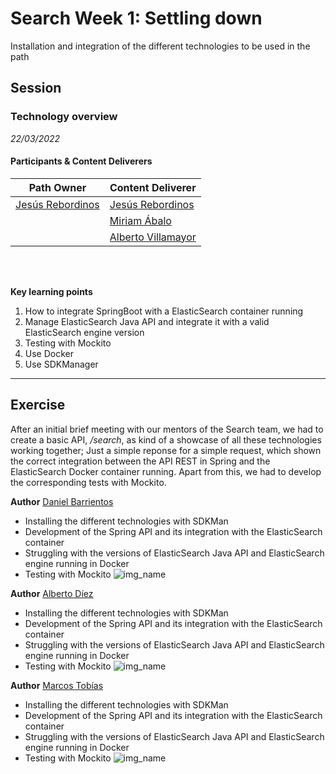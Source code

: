 # Search Week 1: Settling down
Installation and integration of the different technologies to be used in the path

## Session
### Technology overview

*22/03/2022*

#### Participants & Content Deliverers

 **Path Owner** | **Content Deliverer** | 
| --- | --- | 
| [Jesús Rebordinos](https://github.com/jesus-rebor) | [Jesús Rebordinos](https://github.com/jesus-rebor) |
| | [Miriam Ábalo](https://github.com/MiriamLynx) |
| | [Alberto Villamayor](https://github.com/avillamayordevega) |

\
&nbsp;

**Key learning points**
1. How to integrate SpringBoot with a ElasticSearch container running
2. Manage ElasticSearch Java API and integrate it with a valid ElasticSearch engine version
3. Testing with Mockito
4. Use Docker
5. Use SDKManager

****

## Exercise
After an initial brief meeting with our mentors of the Search team, we had to create a basic API, _/search_, as kind of a showcase of all these technologies working together; Just a simple reponse for a simple request, which shown the correct integration between the API REST in Spring and the ElasticSearch Docker container running.
Apart from this, we had to develop the corresponding tests with Mockito.

<Statement>

**Author** [Daniel Barrientos](https://github.com/DaniBAIG7)
- Installing the different technologies with SDKMan
- Development of the Spring API and its integration with the ElasticSearch container
- Struggling with the versions of ElasticSearch Java API and ElasticSearch engine running in Docker
- Testing with Mockito
 ![img_name](assets/img_name.jpg) 

**Author** [Alberto Díez](https://github.com/uo266536)
- Installing the different technologies with SDKMan
- Development of the Spring API and its integration with the ElasticSearch container
- Struggling with the versions of ElasticSearch Java API and ElasticSearch engine running in Docker
- Testing with Mockito
 ![img_name](assets/img_name.jpg) 

**Author** [Marcos Tobías](https://github.com/MarcosTobias)
- Installing the different technologies with SDKMan
- Development of the Spring API and its integration with the ElasticSearch container
- Struggling with the versions of ElasticSearch Java API and ElasticSearch engine running in Docker
- Testing with Mockito
 ![img_name](assets/img_name.jpg) 
